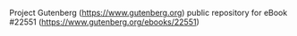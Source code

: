 Project Gutenberg (https://www.gutenberg.org) public repository for eBook #22551 (https://www.gutenberg.org/ebooks/22551)
